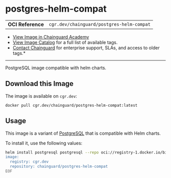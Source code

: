 <!--monopod:start-->
# postgres-helm-compat
| | |
| - | - |
| **OCI Reference** | `cgr.dev/chainguard/postgres-helm-compat` |


* [View Image in Chainguard Academy](https://edu.chainguard.dev/chainguard/chainguard-images/reference/postgres-helm-compat/overview/)
* [View Image Catalog](https://console.enforce.dev/images/catalog) for a full list of available tags.
* [Contact Chainguard](https://www.chainguard.dev/chainguard-images) for enterprise support, SLAs, and access to older tags.*

---
<!--monopod:end-->

<!--overview:start-->
PostgreSQL image compatible with helm charts.
<!--overview:end-->

<!--getting:start-->
## Download this Image
The image is available on `cgr.dev`:

```
docker pull cgr.dev/chainguard/postgres-helm-compat:latest
```
<!--getting:end-->

<!--body:start-->
## Usage

This image is a variant of [PostgreSQL](https://images.chainguard.dev/directory/image/postgres/versions) that is compatible with Helm charts.

To install it, use the following values:

```bash
helm install postgresql postgresql --repo oci://registry-1.docker.io/bitnamicharts --values - <<EOF
image:
  registry: cgr.dev
  repository: chainguard/postgres-helm-compat
EOF
```

<!--body:end-->
